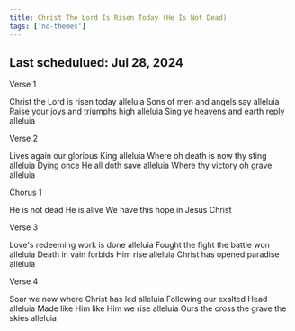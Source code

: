 ```yaml
---
title: Christ The Lord Is Risen Today (He Is Not Dead)
tags: ['no-themes']
---
```


## Last schedulued: Jul 28, 2024          

Verse 1

Christ the Lord is risen today alleluia
Sons of men and angels say alleluia
Raise your joys and triumphs high alleluia
Sing ye heavens and earth reply alleluia

Verse 2

Lives again our glorious King alleluia
Where oh death is now thy sting alleluia
Dying once He all doth save alleluia
Where thy victory oh grave alleluia

Chorus 1

He is not dead He is alive
We have this hope in Jesus Christ

Verse 3

Love's redeeming work is done alleluia
Fought the fight the battle won alleluia
Death in vain forbids Him rise alleluia
Christ has opened paradise alleluia

Verse 4

Soar we now where Christ has led alleluia
Following our exalted Head alleluia
Made like Him like Him we rise alleluia
Ours the cross the grave the skies alleluia
